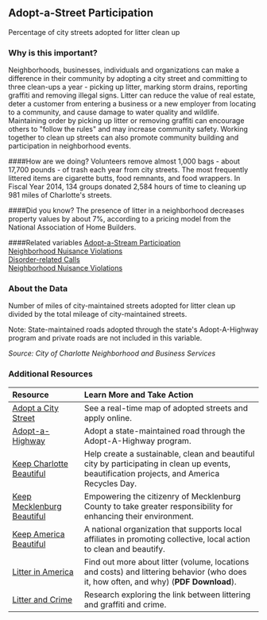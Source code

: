 ## Adopt-a-Street Participation
Percentage of city streets adopted for litter clean up

### Why is this important?
Neighborhoods, businesses, individuals and organizations can make a difference in their community by adopting a city street and committing to three clean-ups a year - picking up litter, marking storm drains, reporting graffiti and removing illegal signs. Litter can reduce the value of real estate, deter a customer from entering a business or a new employer from locating to a community, and cause damage to water quality and wildlife. Maintaining order by picking up litter or removing graffiti can encourage others to "follow the rules" and may increase community safety. Working together to clean up streets can also promote community building and participation in neighborhood events.

####How are we doing?
Volunteers remove almost 1,000 bags - about 17,700 pounds - of trash each year from city streets. The most frequently littered items are cigarette butts, food remnants, and food wrappers. In Fiscal Year 2014, 134 groups donated 2,584 hours of time to cleaning up 981 miles of Charlotte's streets.

####Did you know?
The presence of litter in a neighborhood decreases property values by about 7%, according to a pricing model from the National Association of Home Builders.

####Related variables
<a href="javascript:void(0)" onclick="model.metricId = 'm43'">Adopt-a-Stream Participation</a>  
<a href="javascript:void(0)" onclick="model.metricId = 'm32'">Neighborhood Nuisance Violations</a>  
<a href="javascript:void(0)" onclick="model.metricId = 'm60'">Disorder-related Calls</a>  
<a href="javascript:void(0)" onclick="model.metricId = 'm32'">Neighborhood Nuisance Violations</a>  

### About the Data
Number of miles of city-maintained streets adopted for litter clean up divided by the total mileage of city-maintained streets. 

Note: State-maintained roads adopted through the state's Adopt-A-Highway program and private roads are not included in this variable. 
 
_Source: City of Charlotte Neighborhood and Business Services_

### Additional Resources
|Resource | Learn More and Take Action | 
|:--- | :--- |
|[Adopt a City Street](http://charmeck.org/city/charlotte/nbs/kcb/Pages/AdoptaCityStreetProgram.aspx)| See a real-time map of adopted streets and apply online.
|[Adopt-a-Highway](http://www.ncdot.gov/programs/aah/)| Adopt a state-maintained road through the Adopt-A-Highway program.
|[Keep Charlotte Beautiful](http://charmeck.org/city/charlotte/nbs/kcb/Pages/home.aspx)| Help create a sustainable, clean and beautiful city by participating in clean up events, beautification projects, and America Recycles Day.
|[Keep Mecklenburg Beautiful](http://charmeck.org/mecklenburg/county/LUESA/SolidWaste/Litter/Pages/KeepMecklenburgBeautiful.aspx)|Empowering the citizenry of Mecklenburg County to take greater responsibility for enhancing their environment.
|[Keep America Beautiful](http://www.kab.org/)|A national organization that supports local affiliates in promoting collective, local action to clean and beautify.
|[Litter in America](http://www.kab.org/site/DocServer/Executive_Summary_-_FINAL.pdf?docID=4601)| Find out more about litter (volume, locations and costs) and littering behavior (who does it, how often, and why) (**PDF Download**).
|[Litter and Crime](http://www.economist.com/node/12630201)| Research exploring the link between littering and graffiti and crime.